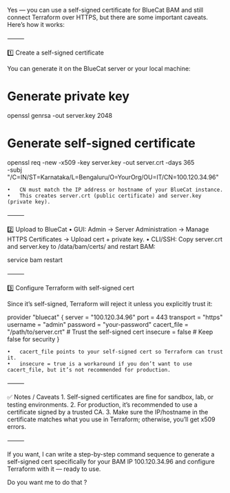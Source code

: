 Yes — you can use a self-signed certificate for BlueCat BAM and still connect Terraform over HTTPS, but there are some important caveats. Here’s how it works:

⸻

1️⃣ Create a self-signed certificate

You can generate it on the BlueCat server or your local machine:

# Generate private key
openssl genrsa -out server.key 2048

# Generate self-signed certificate
openssl req -new -x509 -key server.key -out server.crt -days 365 \
  -subj "/C=IN/ST=Karnataka/L=Bengaluru/O=YourOrg/OU=IT/CN=100.120.34.96"

	•	CN must match the IP address or hostname of your BlueCat instance.
	•	This creates server.crt (public certificate) and server.key (private key).

⸻

2️⃣ Upload to BlueCat
	•	GUI: Admin → Server Administration → Manage HTTPS Certificates → Upload cert + private key.
	•	CLI/SSH: Copy server.crt and server.key to /data/bam/certs/ and restart BAM:

service bam restart


⸻

3️⃣ Configure Terraform with self-signed cert

Since it’s self-signed, Terraform will reject it unless you explicitly trust it:

provider "bluecat" {
  server      = "100.120.34.96"
  port        = 443
  transport   = "https"
  username    = "admin"
  password    = "your-password"
  cacert_file = "/path/to/server.crt" # Trust the self-signed cert
  insecure    = false                 # Keep false for security
}

	•	cacert_file points to your self-signed cert so Terraform can trust it.
	•	insecure = true is a workaround if you don’t want to use cacert_file, but it’s not recommended for production.

⸻

✅ Notes / Caveats
	1.	Self-signed certificates are fine for sandbox, lab, or testing environments.
	2.	For production, it’s recommended to use a certificate signed by a trusted CA.
	3.	Make sure the IP/hostname in the certificate matches what you use in Terraform; otherwise, you’ll get x509 errors.

⸻

If you want, I can write a step-by-step command sequence to generate a self-signed cert specifically for your BAM IP 100.120.34.96 and configure Terraform with it — ready to use.

Do you want me to do that
?

